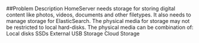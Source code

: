 ##Problem Description
HomeServer needs storage for storing digital content like photos, videos, documents and other filetypes. It also needs to manage storage for ElasticSearch.
The physical media for storage may not be restricted to local hard-disks. The physical media can be combination of:
Local disks
SSDs
External USB Storage
Cloud Storage



